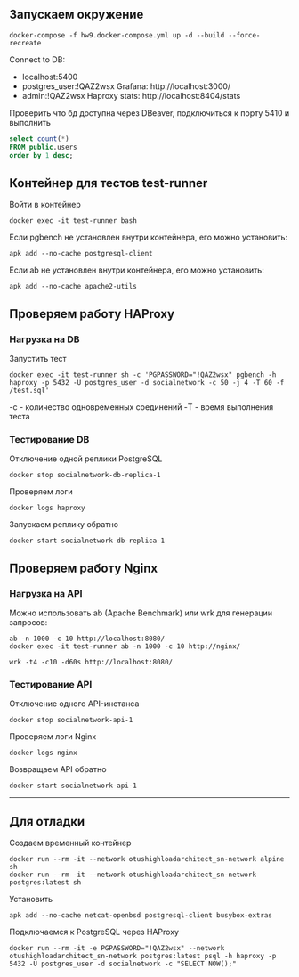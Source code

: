 ## Запускаем окружение

```shell
docker-compose -f hw9.docker-compose.yml up -d --build --force-recreate
```

Connect to DB:
- localhost:5400
- postgres_user:!QAZ2wsx
Grafana: http://localhost:3000/
- admin:!QAZ2wsx
Haproxy stats: http://localhost:8404/stats

Проверить что бд доступна через DBeaver, подключиться к порту 5410 и выполнить
```sql
select count(*)
FROM public.users
order by 1 desc;
```

## Контейнер для тестов test-runner

Войти в контейнер
```shell
docker exec -it test-runner bash
```

Если pgbench не установлен внутри контейнера, его можно установить:
```shell
apk add --no-cache postgresql-client
```

Если ab не установлен внутри контейнера, его можно установить:
```shell
apk add --no-cache apache2-utils
```

## Проверяем работу HAProxy

### Нагрузка на DB

Запустить тест

```shell
docker exec -it test-runner sh -c 'PGPASSWORD="!QAZ2wsx" pgbench -h haproxy -p 5432 -U postgres_user -d socialnetwork -c 50 -j 4 -T 60 -f /test.sql'
```
-c - количество одновременных соединений
-T - время выполнения теста

### Тестирование DB

Отключение одной реплики PostgreSQL
```shell
docker stop socialnetwork-db-replica-1
```

Проверяем логи
```shell
docker logs haproxy
```

Запускаем реплику обратно
```shell
docker start socialnetwork-db-replica-1
```

## Проверяем работу Nginx

### Нагрузка на API

Можно использовать ab (Apache Benchmark) или wrk для генерации запросов:
```shell
ab -n 1000 -c 10 http://localhost:8080/
docker exec -it test-runner ab -n 1000 -c 10 http://nginx/

wrk -t4 -c10 -d60s http://localhost:8080/
```

### Тестирование API

Отключение одного API-инстанса
```shell
docker stop socialnetwork-api-1
```

Проверяем логи Nginx
```shell
docker logs nginx
```

Возвращаем API обратно
```shell
docker start socialnetwork-api-1
```



-----------
Для отладки
-----------

Создаем временный контейнер
```shell
docker run --rm -it --network otushighloadarchitect_sn-network alpine sh
docker run --rm -it --network otushighloadarchitect_sn-network postgres:latest sh
```

Установить
```shell
apk add --no-cache netcat-openbsd postgresql-client busybox-extras
```

Подключаемся к PostgreSQL через HAProxy
```shell
docker run --rm -it -e PGPASSWORD="!QAZ2wsx" --network otushighloadarchitect_sn-network postgres:latest psql -h haproxy -p 5432 -U postgres_user -d socialnetwork -c "SELECT NOW();"
```